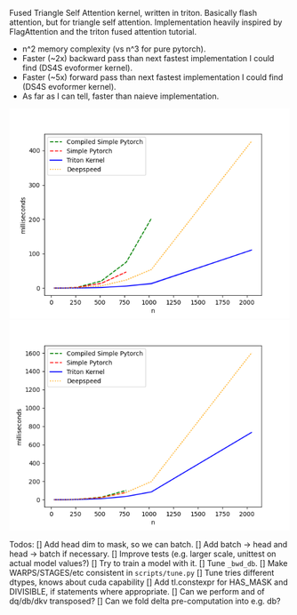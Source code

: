 Fused Triangle Self Attention kernel, written in triton. Basically flash attention, but for triangle self attention. Implementation heavily inspired by FlagAttention and the triton fused attention tutorial.

- n^2 memory complexity (vs n^3 for pure pytorch).
- Faster (~2x) backward pass than next fastest implementation I could find (DS4S evoformer kernel).
- Faster (~5x) forward pass than next fastest implementation I could find (DS4S evoformer kernel).
- As far as I can tell, faster than naieve implementation.

![TSA forward](benchmark_plots/tri_attn_fwd.png "TSA forward")
![TSA backward](benchmark_plots/tri_attn_bwd.png "TSA backward")


Todos:
[] Add head dim to mask, so we can batch.
[] Add batch -> head and head -> batch if necessary.
[] Improve tests (e.g. larger scale, unittest on actual model values?)
[] Try to train a model with it.
[] Tune `_bwd_db`.
[] Make WARPS/STAGES/etc consistent in `scripts/tune.py`
[] Tune tries different dtypes, knows about cuda capability
[] Add tl.constexpr for HAS_MASK and DIVISIBLE, if statements where appropriate.
[] Can we perform and of dq/db/dkv transposed?
[] Can we fold delta pre-computation into e.g. db?
